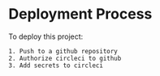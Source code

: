 # Deployment Process

To deploy this project:

    1. Push to a github repository
    2. Authorize circleci to github
    3. Add secrets to circleci
